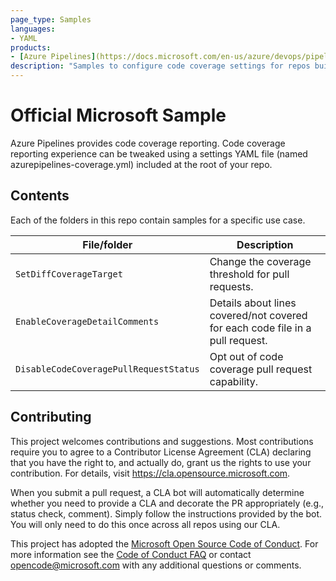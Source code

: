 ```yaml
---
page_type: Samples
languages:
- YAML
products:
- [Azure Pipelines](https://docs.microsoft.com/en-us/azure/devops/pipelines/?view=azure-devops)
description: "Samples to configure code coverage settings for repos built using Azure Pipelines"
---
```


# Official Microsoft Sample

<!-- 
Guidelines on README format: https://review.docs.microsoft.com/help/onboard/admin/samples/concepts/readme-template?branch=master

Guidance on onboarding samples to docs.microsoft.com/samples: https://review.docs.microsoft.com/help/onboard/admin/samples/process/onboarding?branch=master

Taxonomies for products and languages: https://review.docs.microsoft.com/new-hope/information-architecture/metadata/taxonomies?branch=master
-->

Azure Pipelines provides code coverage reporting. Code coverage reporting experience can be tweaked using a settings YAML file (named  azurepipelines-coverage.yml) included at the root of your repo. 


## Contents

Each of the folders in this repo contain samples for a specific use case.

| File/folder                               | Description                                                                         |
|-------------------------------------------|-------------------------------------------------------------------------------------|
| `SetDiffCoverageTarget`                   | Change the coverage threshold for pull requests.                                    |
| `EnableCoverageDetailComments`            | Details about lines covered/not covered for each code file in a pull request.       |
| `DisableCodeCoveragePullRequestStatus`    | Opt out of code coverage pull request capability.                                   |

## Contributing

This project welcomes contributions and suggestions.  Most contributions require you to agree to a
Contributor License Agreement (CLA) declaring that you have the right to, and actually do, grant us
the rights to use your contribution. For details, visit https://cla.opensource.microsoft.com.

When you submit a pull request, a CLA bot will automatically determine whether you need to provide
a CLA and decorate the PR appropriately (e.g., status check, comment). Simply follow the instructions
provided by the bot. You will only need to do this once across all repos using our CLA.

This project has adopted the [Microsoft Open Source Code of Conduct](https://opensource.microsoft.com/codeofconduct/).
For more information see the [Code of Conduct FAQ](https://opensource.microsoft.com/codeofconduct/faq/) or
contact [opencode@microsoft.com](mailto:opencode@microsoft.com) with any additional questions or comments.
